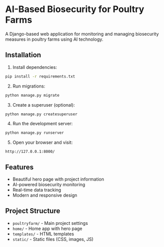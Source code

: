 # AI-Based Biosecurity for Poultry Farms

A Django-based web application for monitoring and managing biosecurity measures in poultry farms using AI technology.

## Installation

1. Install dependencies:
```bash
pip install -r requirements.txt
```

2. Run migrations:
```bash
python manage.py migrate
```

3. Create a superuser (optional):
```bash
python manage.py createsuperuser
```

4. Run the development server:
```bash
python manage.py runserver
```

5. Open your browser and visit:
```
http://127.0.0.1:8000/
```

## Features

- Beautiful hero page with project information
- AI-powered biosecurity monitoring
- Real-time data tracking
- Modern and responsive design

## Project Structure

- `poultryfarm/` - Main project settings
- `home/` - Home app with hero page
- `templates/` - HTML templates
- `static/` - Static files (CSS, images, JS)

